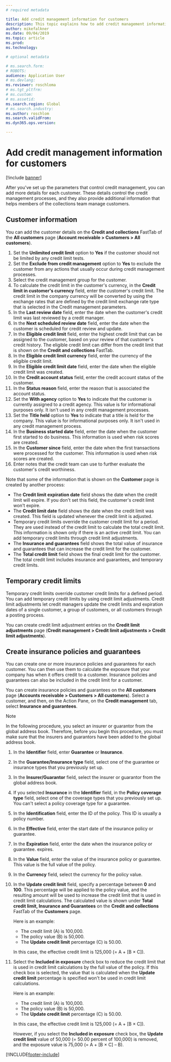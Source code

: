 ```yaml
---
# required metadata

title: Add credit management information for customers
description: This topic explains how to add credit management information for a customer.
author: mikefalkner
ms.date: 09/04/2019
ms.topic: article
ms.prod: 
ms.technology: 

# optional metadata

# ms.search.form:  
# ROBOTS: 
audience: Application User
# ms.devlang: 
ms.reviewer: roschloma
# ms.tgt_pltfrm: 
# ms.custom: 
# ms.assetid: 
ms.search.region: Global
# ms.search.industry: 
ms.author: roschlom
ms.search.validFrom: 
ms.dyn365.ops.version: 

---
```


# Add credit management information for customers

[!include [banner](../includes/banner.md)]

After you've set up the parameters that control credit management, you can add more details for each customer. These details control the credit management processes, and they also provide additional information that helps members of the collections team manage customers.

## Customer information

You can add the customer details on the **Credit and collections** FastTab of the **All customers** page (**Account receivable \> Customers \> All customers**).

1. Set the **Unlimited credit limit** option to **Yes** if the customer should not be limited by any credit limit tests.
2. Set the **Exclude from credit management** option to **Yes** to exclude the customer from any actions that usually occur during credit management processes.
3. Select the credit management group for the customer.
4. To calculate the credit limit in the customer's currency, in the **Credit limit in customer's currency** field, enter the customer's credit limit. The credit limit in the company currency will be converted by using the exchange rates that are defined by the credit limit exchange rate type that is selected in the Credit management parameters.
5. In the **Last review date** field, enter the date when the customer's credit limit was last reviewed by a credit manager.
6. In the **Next scheduled review date** field, enter the date when the customer is scheduled for credit review and update.
7. In the **Eligible credit limit** field, enter the highest credit limit that can be assigned to the customer, based on your review of that customer's credit history. The eligible credit limit can differ from the credit limit that is shown on the **Credit and collections** FastTab.
8. In the **Eligible credit limit currency** field, enter the currency of the eligible credit limit.
9. In the **Eligible credit limit date** field, enter the date when the eligible credit limit was created.
10. In the **Credit account status** field, enter the credit account status of the customer.
11. In the **Status reason** field, enter the reason that is associated the account status.
12. Set the **With agency** option to **Yes** to indicate that the customer is currently assigned to a credit agency. This value is for informational purposes only. It isn't used in any credit management processes.
13. Set the **Title held** option to **Yes** to indicate that a title is held for the company. This value is for informational purposes only. It isn't used in any credit management process.
14. In the **Business started date** field, enter the date when the customer first started to do business. This information is used when risk scores are created.
15. In the **Customer since** field, enter the date when the first transactions were processed for the customer. This information is used when risk scores are created.
16. Enter notes that the credit team can use to further evaluate the customer's credit worthiness.

Note that some of the information that is shown on the **Customer** page is created by another process:

- The **Credit limit expiration date** field shows the date when the credit limit will expire. If you don't set this field, the customer's credit limit won't expire.
- The **Credit limit date** field shows the date when the credit limit was created. This field is updated whenever the credit limit is adjusted.
- Temporary credit limits override the customer credit limit for a period. They are used instead of the credit limit to calculate the total credit limit. This information is shown only if there is an active credit limit. You can add temporary credit limits through credit limit adjustments.
- The **Insurance and guarantees** field shows the total value of insurance and guarantees that can increase the credit limit for the customer.
- The **Total credit limit** field shows the final credit limit for the customer. The total credit limit includes insurance and guarantees, and temporary credit limits.

## Temporary credit limits

Temporary credit limits override customer credit limits for a defined period. You can add temporary credit limits by using credit limit adjustments. Credit limit adjustments let credit managers update the credit limits and expiration dates of a single customer, a group of customers, or all customers through a posting process.

You can create credit limit adjustment entries on the **Credit limit adjustments** page (**Credit management \> Credit limit adjustments \> Credit limit adjustments**).

## Create insurance policies and guarantees

You can create one or more insurance policies and guarantees for each customer. You can then use them to calculate the exposure that your company has when it offers credit to a customer. Insurance policies and guarantees can also be included in the credit limit for a customer.

You can create insurance policies and guarantees on the **All customers** page (**Accounts receivable \> Customers \> All customers**). Select a customer, and then, on the Action Pane, on the **Credit management** tab, select **Insurance and guarantees**.

> [!NOTE]
> In the following procedure, you select an insurer or guarantor from the global address book. Therefore, before you begin this procedure, you must make sure that the insurers and guarantors have been added to the global address book.

1. In the **Identifier** field, enter **Guarantee** or **Insurance**.
2. In the **Guarantee/Insurance type** field, select one of the guarantee or insurance types that you previously set up.
3. In the **Insurer/Guarantor** field, select the insurer or guarantor from the global address book. 
4. If you selected **Insurance** in the **Identifier** field, in the **Policy coverage type** field, select one of the coverage types that you previously set up. You can't select a policy coverage type for a guarantee.
5. In the **Identification** field, enter the ID of the policy. This ID is usually a policy number.
6. In the **Effective** field, enter the start date of the insurance policy or guarantee.
7. In the **Expiration** field, enter the date when the insurance policy or guarantee. expires.
8. In the **Value** field, enter the value of the insurance policy or guarantee. This value is the full value of the policy.
9. In the **Currency** field, select the currency for the policy value. 
10. In the **Update credit limit** field, specify a percentage between **0** and **100**. This percentage will be applied to the policy value, and the resulting amount will be used to increase the credit limit that is used in credit limit calculations. The calculated value is shown under **Total credit limit, Insurance and Guarantees** on the **Credit and collections** FastTab of the **Customers** page.

    Here is an example:

    - The credit limit (A) is 100,000.
    - The policy value (B) is 50,000.
    - The **Update credit limit** percentage (C) is 50.00.
    
    In this case, the effective credit limit is 125,000 (= A + \[B × C\]).

11. Select the **Included in exposure** check box to reduce the credit limit that is used in credit limit calculations by the full value of the policy. If this check box is selected, the value that is calculated when the **Update credit limit** percentage is specified won't be used in credit limit calculations.

    Here is an example:

    - The credit limit (A) is 100,000.
    - The policy value (B) is 50,000.
    - The **Update credit limit** percentage (C) is 50.00.

    In this case, the effective credit limit is 125,000 (= A + \[B × C\]).
    
    However, if you select the **Included in exposure** check box, the **Update credit limit** value of 50,000 (= 50.00 percent of 100,000) is removed, and the exposure value is 75,000 (= A + \[B × C\] – B).


[!INCLUDE[footer-include](../../includes/footer-banner.md)]